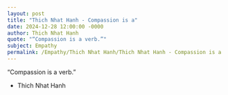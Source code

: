 ```yaml
---
layout: post
title: "Thich Nhat Hanh - Compassion is a"
date: 2024-12-28 12:00:00 -0000
author: Thich Nhat Hanh
quote: "“Compassion is a verb.”"
subject: Empathy
permalink: /Empathy/Thich Nhat Hanh/Thich Nhat Hanh - Compassion is a
---
```


“Compassion is a verb.”

- Thich Nhat Hanh
